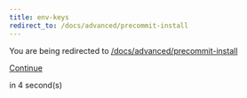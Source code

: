 ```yaml
---
title: env-keys
redirect_to: /docs/advanced/precommit-install
---
```


<div class="flex flex-col gap-6 mx-auto w-fit text-center items-center mt-40">
  <div class="flex flex-col gap-2">
    <span class="">You are being redirected to</span>
    <a href="/docs/advanced/precommit-install"><u>/docs/advanced/precommit-install</u></a>
  </div>

  <a class="btn-outline w-fit" href="/docs/advanced/precommit-install">Continue</a>

  <span class="text-xs">in <span id="counter">4</span> second(s)</span>
</div>

<script>
  var interval
  interval = setInterval(function() {
    var div = document.querySelector("#counter")
    var count = div.textContent * 1 - 1
    div.textContent = count
    if (count <= 0) {
      window.location.replace("/docs/advanced/precommit-install")
      clearInterval(interval)
    }
  }, 1000)
</script>
